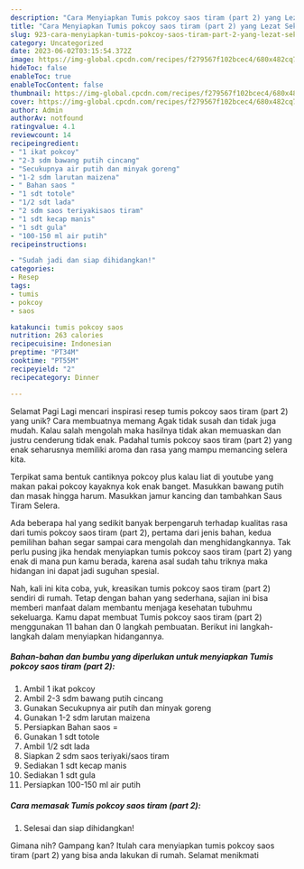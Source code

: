 ```yaml
---
description: "Cara Menyiapkan Tumis pokcoy saos tiram (part 2) yang Lezat Sekali, Mantap"
title: "Cara Menyiapkan Tumis pokcoy saos tiram (part 2) yang Lezat Sekali, Mantap"
slug: 923-cara-menyiapkan-tumis-pokcoy-saos-tiram-part-2-yang-lezat-sekali-mantap
category: Uncategorized
date: 2023-06-02T03:15:54.372Z
image: https://img-global.cpcdn.com/recipes/f279567f102bcec4/680x482cq70/tumis-pokcoy-saos-tiram-part-2-foto-resep-utama.jpg
hideToc: false
enableToc: true
enableTocContent: false
thumbnail: https://img-global.cpcdn.com/recipes/f279567f102bcec4/680x482cq70/tumis-pokcoy-saos-tiram-part-2-foto-resep-utama.jpg
cover: https://img-global.cpcdn.com/recipes/f279567f102bcec4/680x482cq70/tumis-pokcoy-saos-tiram-part-2-foto-resep-utama.jpg
author: Admin
authorAv: notfound
ratingvalue: 4.1
reviewcount: 14
recipeingredient:
- "1 ikat pokcoy"
- "2-3 sdm bawang putih cincang"
- "Secukupnya air putih dan minyak goreng"
- "1-2 sdm larutan maizena"
- " Bahan saos "
- "1 sdt totole"
- "1/2 sdt lada"
- "2 sdm saos teriyakisaos tiram"
- "1 sdt kecap manis"
- "1 sdt gula"
- "100-150 ml air putih"
recipeinstructions:

- "Sudah jadi dan siap dihidangkan!"
categories:
- Resep
tags:
- tumis
- pokcoy
- saos

katakunci: tumis pokcoy saos 
nutrition: 263 calories
recipecuisine: Indonesian
preptime: "PT34M"
cooktime: "PT55M"
recipeyield: "2"
recipecategory: Dinner

---
```



Selamat Pagi Lagi mencari inspirasi resep tumis pokcoy saos tiram (part 2) yang unik? Cara membuatnya memang Agak tidak susah dan tidak juga mudah. Kalau salah mengolah maka hasilnya tidak akan memuaskan dan justru cenderung tidak enak. Padahal tumis pokcoy saos tiram (part 2) yang enak seharusnya memiliki aroma dan rasa yang mampu memancing selera kita.


Terpikat sama bentuk cantiknya pokcoy plus kalau liat di youtube yang makan pakai pokcoy kayaknya kok enak banget. Masukkan bawang putih dan masak hingga harum. Masukkan jamur kancing dan tambahkan Saus Tiram Selera.

Ada beberapa hal yang sedikit banyak berpengaruh terhadap kualitas rasa dari tumis pokcoy saos tiram (part 2), pertama dari jenis bahan, kedua pemilihan bahan segar sampai cara mengolah dan menghidangkannya. Tak perlu pusing jika hendak menyiapkan tumis pokcoy saos tiram (part 2) yang enak di mana pun kamu berada, karena asal sudah tahu triknya maka hidangan ini dapat jadi suguhan spesial.


Nah, kali ini kita coba, yuk, kreasikan tumis pokcoy saos tiram (part 2) sendiri di rumah. Tetap dengan bahan yang sederhana, sajian ini bisa memberi manfaat dalam membantu menjaga kesehatan tubuhmu sekeluarga. Kamu dapat membuat Tumis pokcoy saos tiram (part 2) menggunakan 11 bahan dan 0 langkah pembuatan. Berikut ini langkah-langkah dalam menyiapkan hidangannya.

<!--inarticleads1-->

##### Bahan-bahan dan bumbu yang diperlukan untuk menyiapkan Tumis pokcoy saos tiram (part 2):

1. Ambil 1 ikat pokcoy
1. Ambil 2-3 sdm bawang putih cincang
1. Gunakan Secukupnya air putih dan minyak goreng
1. Gunakan 1-2 sdm larutan maizena
1. Persiapkan  Bahan saos =
1. Gunakan 1 sdt totole
1. Ambil 1/2 sdt lada
1. Siapkan 2 sdm saos teriyaki/saos tiram
1. Sediakan 1 sdt kecap manis
1. Sediakan 1 sdt gula
1. Persiapkan 100-150 ml air putih




<!--inarticleads2-->

##### Cara memasak Tumis pokcoy saos tiram (part 2):


1. Selesai dan siap dihidangkan!



Gimana nih? Gampang kan? Itulah cara menyiapkan tumis pokcoy saos tiram (part 2) yang bisa anda lakukan di rumah. Selamat menikmati
